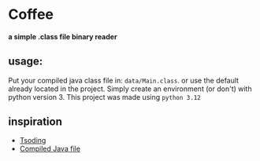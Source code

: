 # Coffee
#### a simple .class file binary reader

## usage:
Put your compiled java class file in: `data/Main.class`. or use the default already located in the project. Simply create
an environment (or don't) with python version 3. This project was made using `python 3.12`

## inspiration
- [Tsoding](https://github.com/tsoding/JelloVM)
- [Compiled Java file](https://github.com/tsoding/JelloVM/blob/master/Main.class)

